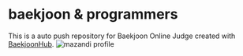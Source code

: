 # baekjoon & programmers
This is a auto push repository for Baekjoon Online Judge created with [BaekjoonHub](https://github.com/BaekjoonHub/BaekjoonHub).
![mazandi profile](http://mazandi.herokuapp.com/api?handle=jiwoo1118&theme=warm)
